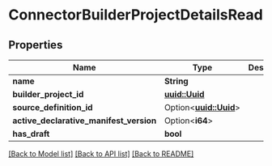 # ConnectorBuilderProjectDetailsRead

## Properties

Name | Type | Description | Notes
------------ | ------------- | ------------- | -------------
**name** | **String** |  | 
**builder_project_id** | [**uuid::Uuid**](uuid::Uuid.md) |  | 
**source_definition_id** | Option<[**uuid::Uuid**](uuid::Uuid.md)> |  | [optional]
**active_declarative_manifest_version** | Option<**i64**> |  | [optional]
**has_draft** | **bool** |  | 

[[Back to Model list]](../README.md#documentation-for-models) [[Back to API list]](../README.md#documentation-for-api-endpoints) [[Back to README]](../README.md)


